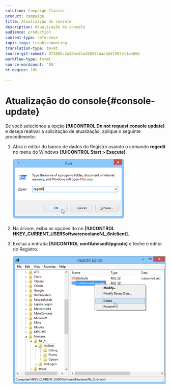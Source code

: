 ```yaml
---
solution: Campaign Classic
product: campaign
title: Atualização do console
description: Atualização do console
audience: production
content-type: reference
topic-tags: troubleshooting
translation-type: tm+mt
source-git-commit: 972885c3a38bcd3a260574bacbb3f507e11ae05b
workflow-type: tm+mt
source-wordcount: '55'
ht-degree: 10%

---
```



# Atualização do console{#console-update}

Se você selecionou a opção **[!UICONTROL Do not request console update]** e deseja reativar a solicitação de atualização, aplique o seguinte procedimento:

1. Abra o editor do banco de dados do Registro usando o comando **regedit** no menu do Windows **[!UICONTROL Start > Execute]**.

   ![](assets/ncs_console_update_1.png)

1. Na árvore, exiba as opções do nó **[!UICONTROL HKEY_CURRENT_USERSoftwareneolaneNL_6nlclient]**.
1. Exclua a entrada **[!UICONTROL confAdvisedUpgrade]** e feche o editor do Registro.

   ![](assets/ncs_console_update_2.png)

